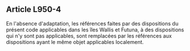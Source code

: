 Article L950-4
----
En l'absence d'adaptation, les références faites par des dispositions du présent
code applicables dans les îles Wallis et Futuna, à des dispositions qui n'y sont
pas applicables, sont remplacées par les références aux dispositions ayant le
même objet applicables localement.
